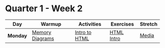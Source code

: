 # Quarter 1 - Week 2

<!-- BEGIN SCHEDULE -->

<table style="width: 100%">
  <thead>
    <tr>
      <th>Day</th>
      <th>Warmup</th>
      <th>Activities</th>
      <th>Exercises</th>
      <th>Stretch</th>
    </tr>
  </thead>
  <tbody>
    <tr>
      <th rowspan="1">Monday</th>
      <td rowspan="1"><a href="../../JavaScript/Memory Diagrams.md">Memory Diagrams</a>
      </td>
      <td><a href="../../HTML/Intro.md">Intro to HTML</a>
      </td>
      <td><a href="https://github.com/gSchool/html-intro">HTML Intro</a>
      </td>
      <td><a href="../../HTML/Media.md">Media</a>
      </td>
    </tr>
  </tbody>
</table>
<!-- END SCHEDULE -->
